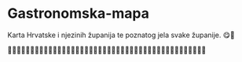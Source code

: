 # Gastronomska-mapa

Karta Hrvatske i njezinih županija te poznatog jela svake županije. 😋🍴

🍔🍕🍖🍗🍚🍜🍝🍰🍪🍩🍤🍣🍠🍟🍞🍴🍅🍆🍇🍈🍉🍊🍌🥒🥑🥐🍲🍓🍒🍑🍍🥓🥔🥕🥖🥗🥘🥙🥚🦑🦐🥞🥝🥜

